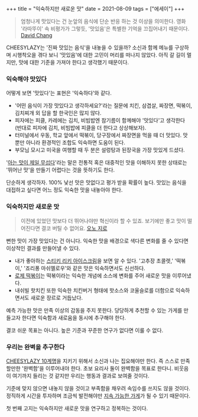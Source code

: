 +++
title = "익숙하지만 새로운 맛"
date = 2021-08-09
tags = ["에세이"]
+++

> 엄청나게 맛있다는 건 눈앞의 음식에 단순 반응 하는 것 이상을 의미한다. 영화 '라따뚜이' 속 비평가가 그렇듯, '맛있음'은 특별한 기억을 끄집어내기 때문이다.
> [David Chang](https://www.wired.com/2016/07/chef-david-chang-on-deliciousness/)

CHEESYLAZY는 '진짜 맛있는 음식'을 내놓을 수 있을까? 소신과 함께 메뉴를 구상하며 시행착오을 겪다 보니 '맛있음'에 대한 고민이 머리를 떠나지 않았다. 아직 갈 길이 멀지만, 맛에 대한 기준을 가져야 한다고 생각했기 때문이다.

### 익숙해야 맛있다

어떻게 보면 '맛있다'는 표현은 '익숙하다'와 같다.

* '어떤 음식이 가장 맛있다고 생각하세요?'라는 질문에 치킨, 삼겹살, 짜장면, 떡볶이, 김치찌개 외 답을 할 한국인은 많지 않다.
* 피자에는 피클, 카레에는 김치, 비빔밥엔 참기름이 함께해야 '맛있다'고 생각한다 (반대로 피자에 김치, 비빔밥에 피클을 더 한다고 상상해보자).
* 터미널에서 우동, 학교 앞에서 떡볶이, 당구장에서 짜장면을 먹을 때 더 맛있다. 맛뿐만 아니라 환경적인 조합도 익숙하면 도움이 된다.
* 부모님 모시고 미국을 여행할 때 두 분은 설렁탕과 된장국을 가장 맛있게 드셨다.

'[아는 맛이 제일 무섭다](https://www.google.com/search?q=%EC%95%84%EB%8A%94+%EB%A7%9B%EC%9D%B4+%EC%A0%9C%EC%9D%BC+%EB%AC%B4%EC%84%AD%EB%8B%A4&oq=%EC%95%84%EB%8A%94+%EB%A7%9B%EC%9D%B4&aqs=chrome.1.69i57j69i59.2258j0j4&sourceid=chrome&ie=UTF-8)'라는 말은 전통적 혹은 대중적인 맛을 이해하지 못한 상태로는 '뛰어난 맛'을 만들기 어렵다는 것을 뜻하기도 한다.

단순하게 생각하자. 100% 낯선 맛은 맛없다고 평가 받을 확률이 높다. 맛있는 음식을 대접하고 싶다면 어느 정도 익숙한 맛을 내놓아야 한다.

### 익숙하지만 새로운 맛

> 이전에 있었던 맛보다 더 뛰어나야만 혁신이라 할 수 있죠. 보기에만 좋고 맛이 떨어진다면 결코 버틸 수 없어요.
> [오노 지로](https://youtu.be/LOba0KPnfRA)

뻔한 맛이 가장 맛있다는 건 아니다. 익숙한 맛을 배경으로 색다른 변화를 줄 수 있다면 이상적인 결과를 만들어낼 수 있다.

* 내가 좋아하는 [스티키 리키 아이스크림](http://stickyrickys.co.kr/flavors)을 보면 알 수 있다. '고추장 초콜렛,' '떡볶이,' '죠리퐁 마쉬멜로우'와 같은 맛은 익숙하면서도 신선하다.
* [로제 떡볶이](http://bravo.etoday.co.kr/view/atc_view.php?varAtcId=12558)는 떡볶이라는 익숙한 개념에 소스에 변화를 주어 새로운 맛을 이루어냈다.
* 내쉬빌 핫치킨 또한 익숙한 치킨버거 형태에 핫소스와 코울슬로를 더함으로 익숙하면서도 새로운 장르로 거듭났다.

예측 가능한 맛은 만족 이상의 감동을 주지 못한다. 당당하게 추천할 수 있는 가게를 만들고자 한다면 익숙함과 새로움을 동시에 추구해야 한다.

결코 쉬운 목표는 아니다. 높은 기준과 꾸준한 연구가 없다면 이룰 수 없다.

### 우리는 완벽을 추구한다

[CHEESYLAZY 10계명](https://cheesylazy.com/principles/)을 지키기 위해서 소신과 나는 집요해야만 한다. 즉 스스로 만족할만한 '완벽함'을 이루어내야 한다. 초보 요리사 둘이 완벽함을 목표로 한다니. 비웃음이 여기까지 들리는 것 같지만 우리는 행동과 결과로 보여줄 것이다.

기준에 맞지 않으면 내놓지 않을 것이고 부족함을 채우려 속임수를 쓰지도 않을 것이다. 정직하게 시간을 투자하며 조금씩 발전해야만 [지속 가능한 가게](https://cheesylazy.com/long-term/)가 될 수 있기 때문이다.

첫 번째 고지는 익숙하지만 새로운 맛을 연구하고 정복하는 것이다.